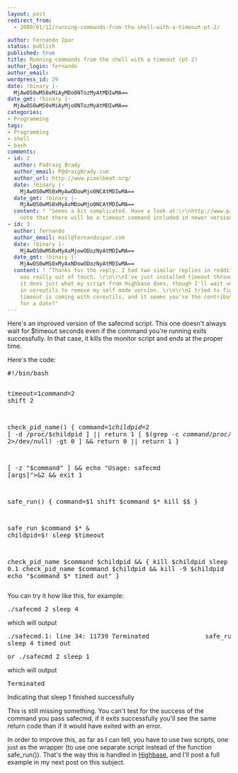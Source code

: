 ```yaml
---
layout: post
redirect_from:
  - 2009/01/12/running-commands-from-the-shell-with-a-timeout-pt-2/

author: Fernando Ipar
status: publish
published: true
title: Running commands from the shell with a timeout (pt 2)
author_login: fernando
author_email: 
wordpress_id: 29
date: !binary |-
  MjAwOS0wMS0xMiAyMDo0NTozMyAtMDIwMA==
date_gmt: !binary |-
  MjAwOS0wMS0xMiAyMjo0NTozMyAtMDIwMA==
categories:
- Programming
tags:
- Programming
- shell
- bash
comments:
- id: 2
  author: Pádraig Brady
  author_email: P@draigBrady.com
  author_url: http://www.pixelbeat.org/
  date: !binary |-
    MjAwOS0wMS0xMyAwODowMjo0NCAtMDIwMA==
  date_gmt: !binary |-
    MjAwOS0wMS0xMyAxMDowMjo0NCAtMDIwMA==
  content: ! "Seems a bit complicated. Have a look at:\r\nhttp://www.pixelbeat.org/scripts/timeout\r\n\r\nAlso
    note that there will be a timeout command included in newer versions of coreutils."
- id: 3
  author: fernando
  author_email: mail@fernandoipar.com
  date: !binary |-
    MjAwOS0wMS0xMyAxMjowODozNyAtMDIwMA==
  date_gmt: !binary |-
    MjAwOS0wMS0xMyAxNDowODozNyAtMDIwMA==
  content: ! "Thanks for the reply. I had two similar replies in reddit, I guess I
    was really out of touch. \r\n\r\nI've just installed timeout through apt-get and
    it does just what my script from Highbase does, though I'll wait until it's included
    in coreutils to remove my self made version. \r\n\r\nI tried to figure out when
    timeout is coming with coreutils, and it seems you're the contributor :) Any ideas
    for a date?"
---
```

<p>Here's an improved version of the safecmd script. This one doesn't always wait for $timeout seconds even if the command you're running exits successfully. In that case, it kills the monitor script and ends at the proper time. </p>
<p>Here's the code: </p>
<pre>
#!/bin/bash 

timeout=$1
command=$2
shift 2

check_pid_name()
{
        command=$1
        childpid=$2
        [ -d /proc/$childpid ] || return 1
        [ $(grep -c $command /proc/$childpid/cmdline 2>/dev/null) -gt 0 ] && return 0 || return 1
}

[ -z "$command" ] && echo "Usage: safecmd <timeout> <command> [args]">&2 && exit 1

safe_run()
{
        command=$1
        shift
        $command $* 
        kill $$
}

safe_run $command $* &
childpid=$!
sleep $timeout 

check_pid_name $command $childpid && {
        kill $childpid
        sleep 0.1
        check_pid_name $command $childpid && kill -9 $childpid
        echo "$command $* timed out"
}
</pre>
<p>You can try it how like this, for example: </p>
<pre>
./safecmd 2 sleep 4
</pre>
<p>which will output</p>
<pre>
./safecmd.1: line 34: 11739 Terminated               safe_run $command $*
sleep 4 timed out
</pre>
<pre>
or ./safecmd 2 sleep 1
</pre>
<p>which will output</p>
<pre>
Terminated
</pre>
<p>Indicating that sleep 1 finished successfully</p>
<p>This is still missing something. You can't test for the success of the command you pass safecmd, if it exits successfully you'll see the same return code than if it would have exited with an error. </p>
<p>In order to improve this, as far as I can tell, you have to use two scripts, one just as the wrapper (to use one separate script instead of the function safe_run()). That's the way this is handled in <a href="http://highbase.seriema-systems.com">Highbase</a>, and I'll post a full example in my next post on this subject. </p>
